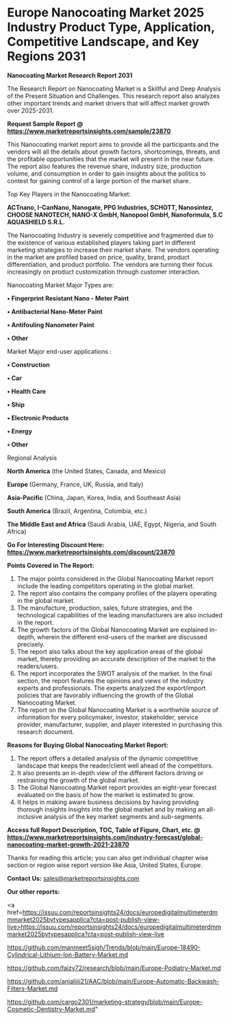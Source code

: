 # Europe Nanocoating Market 2025 Industry Product Type, Application, Competitive Landscape, and Key Regions 2031

<strong>Nanocoating Market Research Report 2031</strong>

The Research Report on Nanocoating Market is a Skillful and Deep Analysis of the Present Situation and Challenges. This research report also analyzes other important trends and market drivers that will affect market growth over 2025-2031.

<strong>Request Sample Report @ <a href=https://www.marketreportsinsights.com/sample/23870>https://www.marketreportsinsights.com/sample/23870</a></strong>

This Nanocoating market report aims to provide all the participants and the vendors will all the details about growth factors, shortcomings, threats, and the profitable opportunities that the market will present in the near future. The report also features the revenue share, industry size, production volume, and consumption in order to gain insights about the politics to contest for gaining control of a large portion of the market share.

Top Key Players in the Nanocoating Market:

<strong>ACTnano, I-CanNano, Nanogate, PPG Industries, SCHOTT, Nanosintez, CHOOSE NANOTECH, NANO-X GmbH, Nanopool GmbH, Nanoformula, S.C AQUASHIELD S.R.L.</strong>

The Nanocoating Industry is severely competitive and fragmented due to the existence of various established players taking part in different marketing strategies to increase their market share. The vendors operating in the market are profiled based on price, quality, brand, product differentiation, and product portfolio. The vendors are turning their focus increasingly on product customization through customer interaction.

Nanocoating Market Major Types are:

<strong>• Fingerprint Resistant Nano - Meter Paint

• Antibacterial Nano-Meter Paint

• Antifouling Nanometer Paint

• Other</strong>

Market Major end-user applications :

<strong>• Construction

• Car

• Health Care

• Ship

• Electronic Products

• Energy

• Other</strong>

Regional Analysis

</u><strong><b>North America</b></strong> (the United States, Canada, and Mexico)

<strong><b>Europe </b></strong>(Germany, France, UK, Russia, and Italy)

<strong><b>Asia-Pacific</b></strong> (China, Japan, Korea, India, and Southeast Asia)

<strong><b>South America</b></strong> (Brazil, Argentina, Colombia, etc.)

<strong><b>The Middle East and Africa</b></strong> (Saudi Arabia, UAE, Egypt, Nigeria, and South Africa)

<strong>Go For Interesting Discount Here: <a href=https://www.marketreportsinsights.com/discount/23870>https://www.marketreportsinsights.com/discount/23870</a></strong>

<strong>Points Covered in The Report:</strong>
<ol>
  <li>The major points considered in the Global Nanocoating Market report include the leading competitors operating in the global market.</li>
  <li>The report also contains the company profiles of the players operating in the global market.</li>
  <li>The manufacture, production, sales, future strategies, and the technological capabilities of the leading manufacturers are also included in the report.</li>
  <li>The growth factors of the Global Nanocoating Market are explained in-depth, wherein the different end-users of the market are discussed precisely.</li>
  <li>The report also talks about the key application areas of the global market, thereby providing an accurate description of the market to the readers/users.</li>
  <li>The report incorporates the SWOT analysis of the market. In the final section, the report features the opinions and views of the industry experts and professionals. The experts analyzed the export/import policies that are favorably influencing the growth of the Global Nanocoating Market.</li>
  <li>The report on the Global Nanocoating Market is a worthwhile source of information for every policymaker, investor, stakeholder, service provider, manufacturer, supplier, and player interested in purchasing this research document.</li>
</ol>
<strong>Reasons for Buying Global Nanocoating Market Report:</strong>

<ol>
  <li>The report offers a detailed analysis of the dynamic competitive landscape that keeps the reader/client well ahead of the competitors.</li>
  <li>It also presents an in-depth view of the different factors driving or restraining the growth of the global market.</li>
  <li>The Global Nanocoating Market report provides an eight-year forecast evaluated on the basis of how the market is estimated to grow.</li>
  <li>It helps in making aware business decisions by having providing thorough insights insights into the global market and by making an all-inclusive analysis of the key market segments and sub-segments.</li>
</ol>
<strong>Access full Report Description, TOC, Table of Figure, Chart, etc. @ <a href=https://www.marketreportsinsights.com/industry-forecast/global-nanocoating-market-growth-2021-23870>https://www.marketreportsinsights.com/industry-forecast/global-nanocoating-market-growth-2021-23870</a></strong>


Thanks for reading this article; you can also get individual chapter wise section or region wise report version like Asia, United States, Europe.

<strong>Contact Us:</strong>
sales@marketreportsinsights.com

<strong>Our other reports:</strong>

<a href=https://issuu.com/reportsinsights24/docs/europedigitalmultimeterdmmmarket2025bytypesapplica?cta=post-publish-view-live>https://issuu.com/reportsinsights24/docs/europedigitalmultimeterdmmmarket2025bytypesapplica?cta=post-publish-view-live</a>

<a href=https://github.com/manmeet5sigh/Trends/blob/main/Europe-18490-Cylindrical-Lithium-Ion-Battery-Market.md>https://github.com/manmeet5sigh/Trends/blob/main/Europe-18490-Cylindrical-Lithium-Ion-Battery-Market.md</a>

<a href=https://github.com/faizy72/research/blob/main/Europe-Podiatry-Market.md>https://github.com/faizy72/research/blob/main/Europe-Podiatry-Market.md</a>

<a href=https://github.com/anjaliiii21/AAC/blob/main/Europe-Automatic-Backwash-Filters-Market.md>https://github.com/anjaliiii21/AAC/blob/main/Europe-Automatic-Backwash-Filters-Market.md</a>

<a href=https://github.com/cargo2301/marketing-strategy/blob/main/Europe-Cosmetic-Dentistry-Market.md>https://github.com/cargo2301/marketing-strategy/blob/main/Europe-Cosmetic-Dentistry-Market.md</a>"
